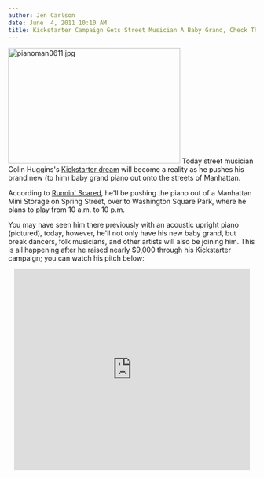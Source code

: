 ```yaml
---
author: Jen Carlson
date: June  4, 2011 10:10 AM
title: Kickstarter Campaign Gets Street Musician A Baby Grand, Check Them Both Out Today
---
```


<p><span class="mt-enclosure mt-enclosure-image" style="display: inline;"> <img alt="pianoman0611.jpg" src="https://web.archive.org/web/20130719162302im_/http://gothamist.com/attachments/arts_jen/pianoman0611.jpg" width="350" height="236" class="image-left"> </span>Today street musician Colin Huggins&apos;s <a href="https://web.archive.org/web/20130719162302/http://www.kickstarter.com/projects/609549911/a-baby-grand-piano-for-washington-sq-park">Kickstarter dream</a> will become a reality as he pushes his brand new (to him) baby grand piano out onto the streets of Manhattan. </p>

<p>According to <a href="https://web.archive.org/web/20130719162302/http://blogs.villagevoice.com/runninscared/2011/06/street_performer.php">Runnin&apos; Scared</a>, he&apos;ll be pushing the piano out of a Manhattan Mini Storage on Spring Street, over to Washington Square Park, where he plans to play from 10 a.m. to 10 p.m. </p>

<p>You may have seen him there previously with an acoustic upright piano (pictured), today, however, he&apos;ll not only have his new baby grand, but break dancers, folk musicians, and other artists will also be joining him. This is all happening after he raised nearly $9,000 through his Kickstarter campaign; you can watch his pitch below:</p>

<center><iframe frameborder="0" height="410px" src="https://web.archive.org/web/20130719162302if_/http://www.kickstarter.com/projects/609549911/a-baby-grand-piano-for-washington-sq-park/widget/video.html" width="480px"></iframe></center>